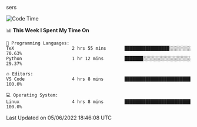sers
<!--START_SECTION:waka-->
![Code Time](http://img.shields.io/badge/Code%20Time-0%20secs-blue)

📊 **This Week I Spent My Time On** 

```text
💬 Programming Languages: 
TeX                      2 hrs 55 mins       █████████████████░░░░░░░░   70.63% 
Python                   1 hr 12 mins        ███████░░░░░░░░░░░░░░░░░░   29.37%

🔥 Editors: 
VS Code                  4 hrs 8 mins        █████████████████████████   100.0%

💻 Operating System: 
Linux                    4 hrs 8 mins        █████████████████████████   100.0%

```


 Last Updated on 05/06/2022 18:46:08 UTC
<!--END_SECTION:waka-->
